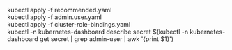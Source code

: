 kubectl apply -f recommended.yaml <br>
kubectl apply -f admin.user.yaml <br>
kubectl apply -f cluster-role-bindings.yaml <br>
kubectl -n kubernetes-dashboard describe secret $(kubectl -n kubernetes-dashboard get secret | grep admin-user | awk '{print $1}') <br>
